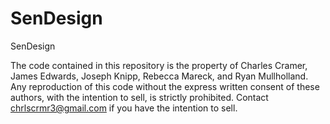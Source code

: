 # SenDesign
SenDesign

The code contained in this repository is the property of Charles Cramer, James Edwards, Joseph Knipp, Rebecca Mareck, and Ryan
Mullholland. Any reproduction of this code without the express written consent of these authors, with the intention to sell, is strictly
prohibited.
Contact chrlscrmr3@gmail.com if you have the intention to sell.
